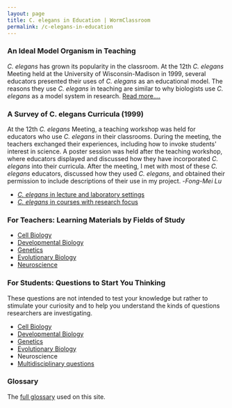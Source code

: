 ```yaml
---
layout: page
title: C. elegans in Education | WormClassroom
permalink: /c-elegans-in-education
---
```

### An Ideal Model Organism in Teaching

*C. elegans* has grown its popularity in the classroom. At the 12th *C.
elegans* Meeting held at the University of Wisconsin-Madison in 1999,
several educators presented their uses of *C. elegans* as an educational
model. The reasons they use *C. elegans* in teaching are similar to why
biologists use *C. elegans* as a model system in research. [Read
more\....](teaching-c-elegans)

### A Survey of C. elegans Curricula (1999)

At the 12th *C. elegans* Meeting, a teaching workshop was held for
educators who use *C. elegans* in their classrooms. During the meeting,
the teachers exchanged their experiences, including how to invoke
students\' interest in science. A poster session was held after the
teaching workshop, where educators displayed and discussed how they have
incorporated *C. elegans* into their curricula. After the meeting, I met
with most of these *C. elegans* educators, discussed how they used *C.
elegans*, and obtained their permission to include descriptions of their
use in my project. -*Fong-Mei Lu*

-   [*C. elegans* in lecture and laboratory
    settings](c-elegans-lecture-and-labs)
-   [*C. elegans* in courses with research
    focus](c-elegans-courses-research-focus)

### For Teachers: Learning Materials by Fields of Study

-   [Cell Biology](cell-biology)
-   [Developmental Biology](developmental-biology)
-   [Genetics](genetics)
-   [Evolutionary Biology](evolutionary-biology)
-   [Neuroscience](neuroscience)

### For Students: Questions to Start You Thinking

These questions are not intended to test your knowledge but rather to
stimulate your curiosity and to help you understand the kinds of
questions researchers are investigating.

-   [Cell Biology](cell-biology-questions)
-   [Developmental Biology](developmental-biology-questions)
-   [Genetics](genetics-questions)
-   [Evolutionary Biology](evolutionary-biology-questions)
-   Neuroscience
-   [Multidisciplinary questions](multidisciplinary-questions)

### Glossary

The [full glossary](/glossary) used on this site.
